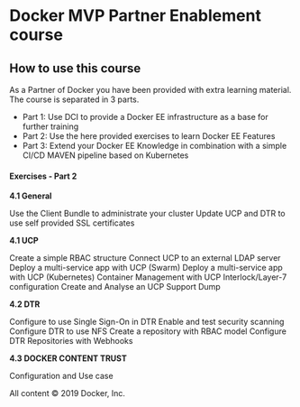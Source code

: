 # Docker MVP Partner Enablement course

## How to use this course

As a Partner of Docker you have been provided with extra learning material. The course is separated in 3 parts.
 - Part 1: Use DCI to provide a Docker EE infrastructure as a base for further training
 - Part 2: Use the here provided exercises to learn Docker EE Features
 - Part 3: Extend your Docker EE Knowledge in combination with a simple CI/CD MAVEN pipeline based on Kubernetes

#### Exercises - Part 2 

**4.1 General**

Use the Client Bundle to administrate your cluster
Update UCP and DTR to use self provided SSL certificates

**4.1 UCP**

Create a simple RBAC structure
Connect UCP to an external LDAP server
Deploy a multi-service app with UCP (Swarm)
Deploy a multi-service app with UCP (Kubernetes)
Container Management with UCP
Interlock/Layer-7 configuration
Create and Analyse an UCP Support Dump


**4.2 DTR**

Configure to use Single Sign-On in DTR
Enable and test security scanning
Configure DTR to use NFS
Create a repository with RBAC model
Configure DTR Repositories with Webhooks

**4.3 DOCKER CONTENT TRUST**

Configuration and Use case




All content &copy; 2019 Docker, Inc.
